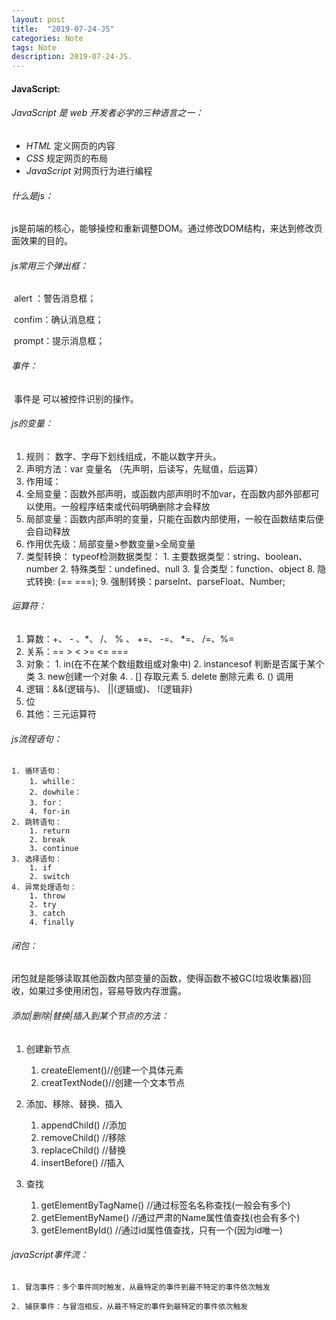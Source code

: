 ```yaml
---
layout: post
title:  "2019-07-24-JS"
categories: Note
tags: Note
description: 2019-07-24-JS.
---
```


#### JavaScript:

###### 			JavaScript 是 web 开发者必学的三种语言之一：

- *HTML* 定义网页的内容
- *CSS* 规定网页的布局
- *JavaScript* 对网页行为进行编程

###### 		什么是js：

​	js是前端的核心，能够操控和重新调整DOM。通过修改DOM结构，来达到修改页面效果的目的。

###### js常用三个弹出框：

​	alert ：警告消息框；

​	confim：确认消息框；

​	prompt：提示消息框；

###### 事件：

​	事件是 可以被控件识别的操作。

###### js的变量：	

  1. 规则： 数字、字母下划线组成，不能以数字开头。
  2. 声明方法：var  变量名 （先声明，后读写，先赋值，后运算）
  3. 作用域： 
  1. 全局变量：函数外部声明，或函数内部声明时不加var，在函数内部外部都可以使用。一般程序结束或代码明确删除才会释放 
  2. 局部变量：函数内部声明的变量，只能在函数内部使用，一般在函数结束后便会自动释放
  3. 作用优先级：局部变量>参数变量>全局变量
  4. 类型转换：
       typeof检测数据类型：
           1. 主要数据类型：string、boolean、number
           2. 特殊类型：undefined、null
           3. 复合类型：function、object
        8. 隐式转换: (==   ===);
        9. 强制转换：parseInt、parseFloat、Number;

###### 运算符：

  1. 算数：+、 - 、*、 /、 % 、 +=、 -=、 *=、 /=、%=
  2. 关系：==  > <  >= <= === 
  3. 对象：
               1. in(在不在某个数组数组或对象中) 
               2. instancesof 判断是否属于某个类
               3. new创建一个对象
               4. .  []  存取元素
               5. delete 删除元素
               6. () 调用
  4. 逻辑：&&(逻辑与)、 ||(逻辑或)、 !(逻辑非)
  5. 位
  6. 其他：三元运算符

###### js流程语句：

 	1. 循环语句：
      	1. whille：
      	2. dowhile：
      	3. for：
      	4. for-in
 	2. 跳转语句：
      	1. return
      	2. break
      	3. continue
 	3. 选择语句：
      	1. if
      	2. switch
 	4. 异常处理语句：
      	1. throw
      	2. try
      	3. catch
      	4. finally

###### 闭包：

​	闭包就是能够读取其他函数内部变量的函数，使得函数不被GC(垃圾收集器)回收，如果过多使用闭包，容易导致内存泄露。

###### 添加|删除|替换|插入到某个节点的方法：

 1. 创建新节点

     1. createElement()//创建一个具体元素
     2. creatTextNode()//创建一个文本节点

2. 添加、移除、替换、插入
   1. appendChild()  //添加
   2. removeChild()  //移除
   3. replaceChild()  //替换
   4. insertBefore()   //插入
3. 查找
   1. getElementByTagName() //通过标签名名称查找(一般会有多个)
   2. getElementByName()  //通过严肃的Name属性值查找(也会有多个)
   3. getElementById()  //通过id属性值查找，只有一个(因为id唯一)

###### javaScript事件流：

 	1. 冒泡事件：多个事件同时触发，从最特定的事件到最不特定的事件依次触发

	2. 捕获事件：与冒泡相反，从最不特定的事件到最特定的事件依次触发



